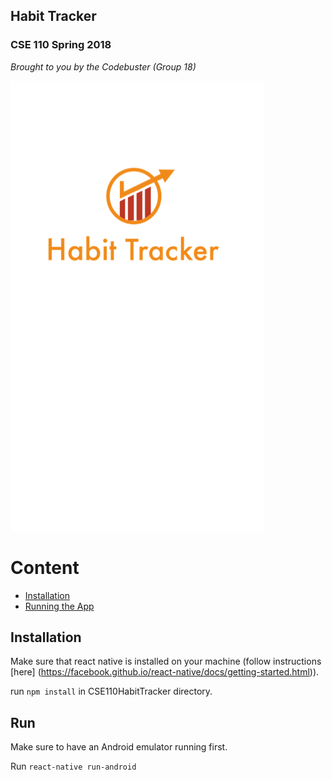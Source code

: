## Habit Tracker

### CSE 110 Spring 2018

*Brought to you by the Codebuster (Group 18)*


![Habit Tracker](/images/logo.png)


# Content

-	[Installation](#Installation)
-	[Running the App](#Run)


## Installation

Make sure that react native is installed on your machine (follow instructions [here] (https://facebook.github.io/react-native/docs/getting-started.html)).

run `npm install` in CSE110HabitTracker directory.

## Run

Make sure to have an Android emulator running first.

Run `react-native run-android`



